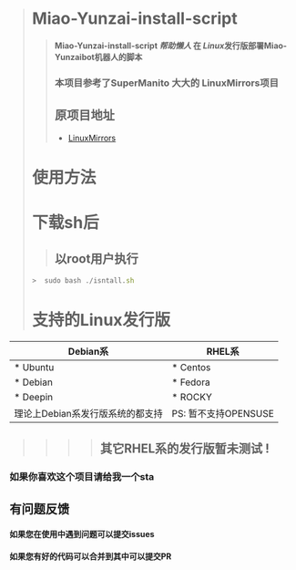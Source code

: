 > # Miao-Yunzai-install-script
>> #### Miao-Yunzai-install-script ***帮助懒人*** 在 *Linux*发行版部署Miao-Yunzaibot机器人的脚本
>> ### 本项目参考了SuperManito 大大的 LinuxMirrors项目
>> ## 原项目地址
>>* [LinuxMirrors](https://github.com/SuperManito/LinuxMirrors)   
> # 使用方法
> # 下载sh后
>> ## 以root用户执行
> ```javascript
>>  sudo bash ./isntall.sh
> ```
>>>>>>>>>>>>>>>>>>>>>>>>>>>>>>>>>>>>>>>>>>>>>>>>>>>>>>>>>>>>>>>>>>>>>>>>>>>>>>>>>>>>>>>>>>>>>>>>>>>>>>>
> # 支持的Linux发行版
|  Debian系   | RHEL系  |
|  ----  | ----  |
| * Ubuntu  | * Centos |
| * Debian  | * Fedora |
| * Deepin  | * ROCKY |
| 理论上Debian系发行版系统的都支持  | PS: 暂不支持OPENSUSE |
>>>> ## 其它RHEL系的发行版暂未测试 !
>>>>>>>>>>>>>>>>>>>>>>>>>>>>>>>>>>>>>>>>>>>>>>>>>>>>>>>>>>>>>>>>>>>>>>>>>>>>>>>>>>>>>>>>>>>>>>>>>>>>>>>
### 如果你喜欢这个项目请给我一个sta
## 有问题反馈
#### 如果您在使用中遇到问题可以提交issues
#### 如果您有好的代码可以合并到其中可以提交PR
